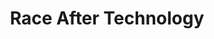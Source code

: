 ---
layout: module
num: 6
title: Race After Technology
type: lecture
draft: 1
group: 3
show_schedule: 0
due_date: 2024-01-23
slides:
  - url: https://docs.google.com/presentation/d/1-Mir_iIK8jLKyzeJfbTb1zWDF9LOx2GkbD6oXDVoQ2k/edit?usp=sharing
    title: Race After Technology
readings:
  - title: "Race After Technology"
    url: https://canvas.northwestern.edu/files/18094992/
    author: Benjamin, R.
    date: 2019
    source: Polity
  - title: Algorithms of Oppression
    url: https://canvas.northwestern.edu/files/18094985/
    author: Noble, S.
    date: 2018
    source: NYU Press
    optional: 1
  - title: It's About Power
    url: https://cacm.acm.org/magazines/2019/3/234921-its-about-power/fulltext
    author: Vakil, S. & Higgs, J.
    date: 2019
    source: Communications of the ACM
    volume: 62
    issue: 3
    optional: 1
  - title: The Idea of America
    url: https://pulitzercenter.org/sites/default/files/the_idea_of_america_full_essay.pdf
    author: Hannah-Jones, N.
    date: 2019
    source: The New York Times
    optional: 1
  - title: What Census Calls Us
    url: https://www.pewresearch.org/interactives/what-census-calls-us/
    author: Pew Research Center
    date: 2020
    optional: 1
---